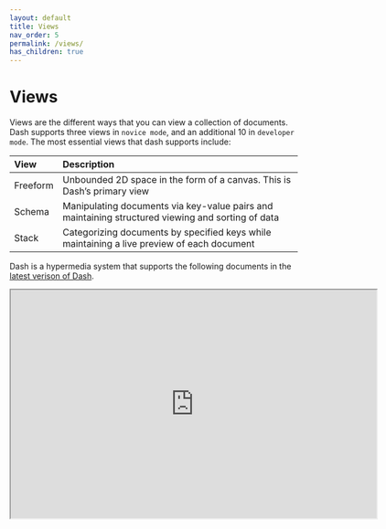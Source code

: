 ```yaml
---
layout: default
title: Views
nav_order: 5
permalink: /views/
has_children: true
---
```


# Views

Views are the different ways that you can view a collection of documents. Dash supports three views in `novice mode`, and an additional 10 in `developer mode`. The most essential views that dash supports include:

| View       | Description |
|:-------------|:------------------|
| Freeform | Unbounded 2D space in the form of a canvas. This is Dash’s primary view |
| Schema | Manipulating documents via key-value pairs and maintaining structured viewing and sorting of data |
| Stack | Categorizing documents by specified keys while maintaining a live preview of each document |

Dash is a hypermedia system that supports the following documents in the [latest verison of Dash](https://browndash.com/login).

<div class="video">
    <iframe src="https://drive.google.com/file/d/1aepMLRz9_oGsYTG1ZY8n1uJDqL8bX3IX/preview" width="640" height="400" allow="autoplay" allowfullscreen="allowfullscreen"></iframe>
</div>

